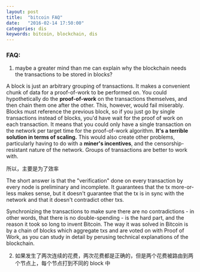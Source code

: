 ```yaml
---
layout: post
title:  "bitcoin FAQ"
date:   "2016-02-14 17:50:00"
categories: dis
keywords: bitcoin, blockchain, dis
---
```


### FAQ:

1. maybe a greater mind than me can explain why the blockchain needs the transactions to be stored in blocks?

A block is just an arbitrary grouping of transactions. It makes a convenient chunk of data for a proof-of-work to be performed on. You could hypothetically do the **proof-of-work** on the transactions themselves, and then chain them one after the other. This, however, would fail miserably. Blocks must reference the previous block, so if you just go by single transactions instead of blocks, you'd have wait for the proof of work on each transaction. It means that you could only have a single transaction on the network per target time for the proof-of-work algorithm. **It's a terrible solution in terms of scaling.** This would also create other problems, particularly having to do with a **miner's incentives**, and the censorship-resistant nature of the network. Groups of transactions are better to work with.

所以，主要是为了效率

The short answer is that the "verification" done on every transaction by every node is preliminary and incomplete. It guarantees that the tx more-or-less makes sense, but it doesn't guarantee that the tx is in sync with the network and that it doesn't contradict other txs.

Synchronizing the transactions to make sure there are no contradictions - in other words, that there is no double-spending - is the hard part, and the reason it took so long to invent Bitcoin. The way it was solved in Bitcoin is by a chain of blocks which aggregate txs and are voted on with Proof of Work, as you can study in detail by perusing technical explanations of the blockchain.

2. 如果发生了两次连续的花费，两次花费都是正确的，但是两个花费被路由到两个节点上，每个节点打到不同的 block 中

